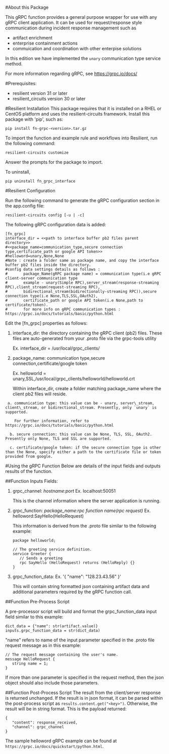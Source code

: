 #About this Package

This gRPC function provides a general purpose wrapper for use with any gRPC client application. It can be used for request/response style communication during incident response management such as 

* artifact enrichment
* enterprise containment actions
* commuication and coordination with other enterpise solutions

In this edition we have implemented the `unary` communication type service method.

For more information regarding gRPC, see https://grpc.io/docs/

#Prerequisites:

* resilient version 31 or later
* resilient_circuits version 30 or later


#Resilient Installation
This package requires that it is installed on a RHEL or CentOS platform and uses the resilient-circuits framework.
Install this package with 'pip', such as:

`pip install fn-grpc-<version>.tar.gz`

To import the function and example rule and workflows into Resilient, run the following command:

`resilient-circuits customize`

Answer the prompts for the package to import.

To uninstall,

    pip uninstall fn_grpc_interface


#Resilient Configuration
    
Run the following command to generate the gRPC configuration section in the app.config file:

    resilient-circuits config [-u | -c]  
    
The following gRPC configuration data is added:
   
    [fn_grpc]
    interface_dir = <<path to interface buffer pb2 files parent directory>>
    #<<package_name=communication_type,secure connection type,certificate_path or google API token>>
    #helloword=unary,None,None
    #Note : create a folder same as package name, and copy the interface buffer pb2 files inside the directory.
    #config data settings details as follows :
    #       package_Name(gRPC package name) = communication type(i.e gRPC client-server communication type 
    #       example - unary(Simple RPC),server_stream(response-streaming RPC),client_stream(request-streaming RPC),
    #       bidirectional_stream(bidirectionally-streaming RPC)),secure connection type(i.e None,TLS,SSL,OAuth2),
    #       certificate_path or google API token(i.e None,path to certificate/token).
    #       for more info on gRPC communication types : https://grpc.io/docs/tutorials/basic/python.html 
    
Edit the [fn_grpc] properties as follows:
  
  1.    interface_dir:  the directory containing the gRPC client (pb2) files. These files are auto-generated from your .proto file via the grpc-tools utility
        
        Ex. interface_dir = /usr/local/grpc_clients/
        
  2.    package_name: communication type,secure connection,certificate/google token

  	    Ex. helloworld = unary,SSL,/usr/local/grpc_clients/helloworld/helloworld.crt
        
        Within interface_dir, create a folder matching package_name where the client pb2 
        files will reside.
        
     a. communication type: this value can be - unary, server\_stream, client\_stream, or bidirectional_stream. Presently, only `unary` is supported.
        
        For further information, refer to https://grpc.io/docs/tutorials/basic/python.html
        
      b. secure connection: this value can be None, TLS, SSL, OAuth2. Presently only None, TLS and SSL are supported.
        
      c. certificate/google token: if the secure connection type is other than the None, specify either a path to the certificate file or token provided from google.
        
#Using the gRPC Function
Below are details of the input fields and outputs results of the function.

##Function Inputs Fields:

  1. grpc\_channel: *hostname:port* Ex. localhost:50051 
     
     This is the channel information where the server application is running.
  2. grpc_function: *package\_name:rpc function name(rpc request)* Ex. helloword:SayHello(HelloRequest) 

     This information is derived from the .proto file similar to the following example:
     
     ```
     package helloworld;

     // The greeting service definition.
     service Greeter {
        // Sends a greeting
        rpc SayHello (HelloRequest) returns (HelloReply) {}
     }
     ```
     
  3. grpc\_function\_data: Ex. '{ "name": "128.23.43.56" }' 
     
     This will contain string formatted json containing artifact data and additional parameters required by the gRPC function call.
     
##Function Pre-Process Script

A pre-processor script will build and format the grpc\_function\_data input field similar to this example:

    
    dict_data = {"name": str(artifact.value)}
    inputs.grpc_function_data = str(dict_data)
    
   
   "name" refers to name of the input parameter specified in the .proto file request message as in this example:
   
   ```
   // The request message containing the user's name.
   message HelloRequest {
      string name = 1;
   }
   ```
   
   If more than one parameter is specified in the request method, then the json object should also include those parameters.
    
##Function Post-Process Script
The result from the client/server response is returned unchanged. If the result is in json format, it can be parsed within the post-process script as `results.content.get("<key>")`. Otherwise, the result will be in string format.  This is the payload returned:

    {
       "content": response_received,
       "channel": grpc_channel
    }
   
The sample helloword gRPC example can be found at `https://grpc.io/docs/quickstart/python.html`.